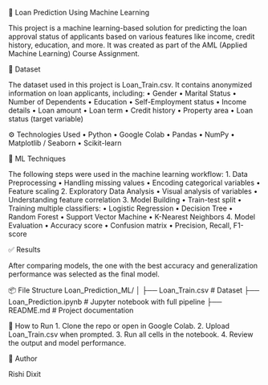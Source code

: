 🏦 Loan Prediction Using Machine Learning

This project is a machine learning-based solution for predicting the loan approval status of applicants based on various features like income, credit history, education, and more. It was created as part of the AML (Applied Machine Learning) Course Assignment.

📁 Dataset

The dataset used in this project is Loan_Train.csv. It contains anonymized information on loan applicants, including:
	•	Gender
	•	Marital Status
	•	Number of Dependents
	•	Education
	•	Self-Employment status
	•	Income details
	•	Loan amount
	•	Loan term
	•	Credit history
	•	Property area
	•	Loan status (target variable)

⚙️ Technologies Used
	•	Python
	•	Google Colab
	•	Pandas
	•	NumPy
	•	Matplotlib / Seaborn
	•	Scikit-learn

🧠 ML Techniques

The following steps were used in the machine learning workflow:
	1.	Data Preprocessing
	•	Handling missing values
	•	Encoding categorical variables
	•	Feature scaling
	2.	Exploratory Data Analysis
	•	Visual analysis of variables
	•	Understanding feature correlation
	3.	Model Building
	•	Train-test split
	•	Training multiple classifiers:
	•	Logistic Regression
	•	Decision Tree
	•	Random Forest
	•	Support Vector Machine
	•	K-Nearest Neighbors
	4.	Model Evaluation
	•	Accuracy score
	•	Confusion matrix
	•	Precision, Recall, F1-score

✅ Results

After comparing models, the one with the best accuracy and generalization performance was selected as the final model.

📦 File Structure
Loan_Prediction_ML/
│
├── Loan_Train.csv         # Dataset
├── Loan_Prediction.ipynb  # Jupyter notebook with full pipeline
├── README.md              # Project documentation

🚀 How to Run
	1.	Clone the repo or open in Google Colab.
	2.	Upload Loan_Train.csv when prompted.
	3.	Run all cells in the notebook.
	4.	Review the output and model performance.

👤 Author

Rishi Dixit
